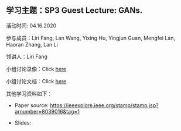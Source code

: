 ## 学习主题：SP3 Guest Lecture: GANs.

活动时间: 04.16.2020

参与成员：Liri Fang, Lan Wang, Yixing Hu, Yingjun Guan, Mengfei Lan, Haoran Zhang, Lan Li

领讲人：Liri Fang

小组讨论录像：Click [here](https://youtu.be/5JGuGKe0trw)

小组讨论文档：Click [here](https://docs.google.com/document/d/1D4whF7vcEvn7nvDN2R5JLuXdJ0-SGGBozyoWD5JvtzU/edit#)

其他学习资料如下：
- Paper source:  https://ieeexplore.ieee.org/stamp/stamp.jsp?arnumber=8039016&tag=1

- Slides: 

